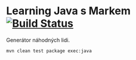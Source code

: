 # Learning Java s Markem [![Build Status](https://travis-ci.com/marek-sezemsky/LearningJava.svg?token=Z7JvXs8L8ucJxCQMpehy&branch=master)](https://travis-ci.com/marek-sezemsky/LearningJava)

Generátor náhodných lidi.

```
mvn clean test package exec:java
```
